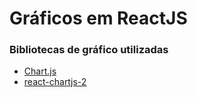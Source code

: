# Gráficos em ReactJS

### Bibliotecas de gráfico utilizadas

- [Chart.js](https://www.chartjs.org/docs/latest/)
- [react-chartjs-2](https://react-chartjs-2.netlify.app/)
